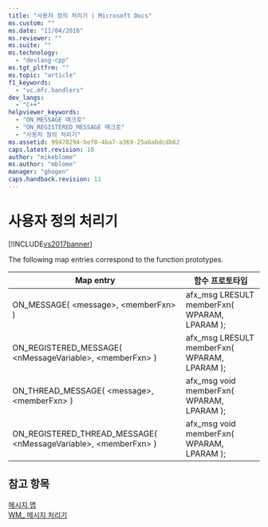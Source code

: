 ```yaml
---
title: "사용자 정의 처리기 | Microsoft Docs"
ms.custom: ""
ms.date: "11/04/2016"
ms.reviewer: ""
ms.suite: ""
ms.technology: 
  - "devlang-cpp"
ms.tgt_pltfrm: ""
ms.topic: "article"
f1_keywords: 
  - "vc.mfc.handlers"
dev_langs: 
  - "C++"
helpviewer_keywords: 
  - "ON_MESSAGE 매크로"
  - "ON_REGISTERED_MESSAGE 매크로"
  - "사용자 정의 처리기"
ms.assetid: 99478294-bef0-4ba7-a369-25a6abdcdb62
caps.latest.revision: 10
author: "mikeblome"
ms.author: "mblome"
manager: "ghogen"
caps.handback.revision: 11
---
```

# 사용자 정의 처리기
[!INCLUDE[vs2017banner](../../assembler/inline/includes/vs2017banner.md)]

The following map entries correspond to the function prototypes.  
  
|Map entry|함수 프로토타입|  
|---------------|--------------|  
|ON\_MESSAGE\( \<message\>, \<memberFxn\> \)|afx\_msg LRESULT memberFxn\( WPARAM, LPARAM \);|  
|ON\_REGISTERED\_MESSAGE\( \<nMessageVariable\>, \<memberFxn\> \)|afx\_msg LRESULT memberFxn\( WPARAM, LPARAM \);|  
|ON\_THREAD\_MESSAGE\( \<message\>, \<memberFxn\> \)|afx\_msg void memberFxn\( WPARAM, LPARAM \);|  
|ON\_REGISTERED\_THREAD\_MESSAGE\( \<nMessageVariable\>, \<memberFxn\> \)|afx\_msg void memberFxn\( WPARAM, LPARAM \);|  
  
## 참고 항목  
 [메시지 맵](../../mfc/reference/message-maps-mfc.md)   
 [WM\_ 메시지 처리기](../../mfc/reference/handlers-for-wm-messages.md)